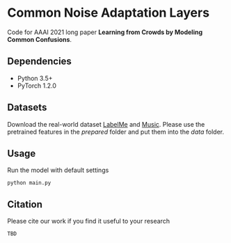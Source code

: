 # Common Noise Adaptation Layers
Code for AAAI 2021 long paper **Learning from Crowds by Modeling Common Confusions**.

## Dependencies
* Python 3.5+
* PyTorch 1.2.0

## Datasets
Download the real-world dataset [LabelMe](http://fprodrigues.com//deep_LabelMe.tar.gz) and [Music](http://fprodrigues.com//mturk-datasets.tar.gz). Please use the pretrained features in the *prepared* folder and put them into the *data* folder. 

## Usage
Run the model with default settings
```
python main.py
```

## Citation
Please cite our work if you find it useful to your research
 ```
 TBD
 ```

